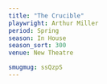 ```yaml
---
title: "The Crucible"
playwright: Arthur Miller
period: Spring
season: In House
season_sort: 300
venue: New Theatre

smugmug: ssQzpS
---
```


